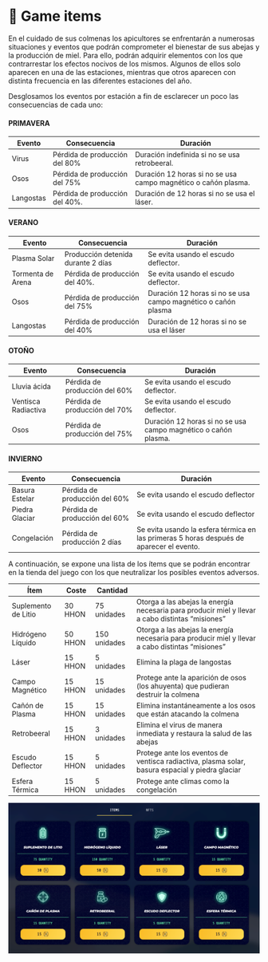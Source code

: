 # 🍯 Game items

En el cuidado de sus colmenas los apicultores se enfrentarán a numerosas situaciones y eventos que podrán comprometer el bienestar de sus abejas y la producción de miel. Para ello, podrán adquirir elementos con los que contrarrestar los efectos nocivos de los mismos. Algunos de ellos solo aparecen en una de las estaciones, mientras que otros aparecen con distinta frecuencia en las diferentes estaciones del año.

Desglosamos los eventos por estación a fin de esclarecer un poco las consecuencias de cada uno:

#### PRIMAVERA&#x20;

| Evento    | Consecuencia                   | Duración                                                       |
| --------- | ------------------------------ | -------------------------------------------------------------- |
| Virus     | Pérdida de producción del 80%  | Duración indefinida si no se usa retrobeeral.                  |
| Osos      | Pérdida de producción del 75%  | Duración 12 horas si no se usa campo magnético o cañón plasma. |
| Langostas | Pérdida de producción del 40%. | Duración de 12 horas si no se usa el láser.                    |

#### VERANO

| Evento            | Consecuencia                       | Duración                                                      |
| ----------------- | ---------------------------------- | ------------------------------------------------------------- |
| Plasma Solar      | Producción detenida durante 2 días | Se evita usando el escudo deflector.                          |
| Tormenta de Arena | Pérdida de producción del 40%.     | Se evita usando el escudo deflector.                          |
| Osos              | Pérdida de producción del 75%      | Duración 12 horas si no se usa campo magnético o cañón plasma |
| Langostas         | Pérdida de producción del 40%      | Duración de 12 horas si no se usa el láser                    |

#### OTOÑO&#x20;

| Evento              | Consecuencia                  | Duración                                                       |
| ------------------- | ----------------------------- | -------------------------------------------------------------- |
| Lluvia ácida        | Pérdida de producción del 60% | Se evita usando el escudo deflector.                           |
| Ventisca Radiactiva | Pérdida de producción del 70% | Se evita usando el escudo deflector.                           |
| Osos                | Pérdida de producción del 75% | Duración 12 horas si no se usa campo magnético o cañón plasma. |

#### INVIERNO

| Evento         | Consecuencia                  | Duración                                                                                 |
| -------------- | ----------------------------- | ---------------------------------------------------------------------------------------- |
| Basura Estelar | Pérdida de producción del 60% | Se evita usando el escudo deflector                                                      |
| Piedra Glaciar | Pérdida de producción del 60% | Se evita usando el escudo deflector                                                      |
| Congelación    | Pérdida de producción 2 días  | Se evita usando la esfera térmica en las primeras 5 horas después de aparecer el evento. |



A continuación, se expone una lista de los ítems que se podrán encontrar en la tienda del juego con los que neutralizar los posibles eventos adversos.&#x20;

| Ítem                | Coste   | Cantidad     |                                                                                                  |
| ------------------- | ------- | ------------ | ------------------------------------------------------------------------------------------------ |
| Suplemento de Litio | 30 HHON | 75 unidades  | Otorga a las abejas la energía necesaria para producir miel y llevar a cabo distintas “misiones” |
| Hidrógeno Líquido   | 50 HHON | 150 unidades | Otorga a las abejas la energía necesaria para producir miel y llevar a cabo distintas “misiones” |
| Láser               | 15 HHON | 5 unidades   | Elimina la plaga de langostas                                                                    |
| Campo Magnético     | 15 HHON | 15 unidades  | Protege ante la aparición de osos (los ahuyenta) que pudieran destruir la colmena                |
| Cañón de Plasma     | 15 HHON | 15 unidades  | Elimina instantáneamente a los osos que están atacando la colmena                                |
| Retrobeeral         | 15 HHON | 3 unidades   | Elimina el virus de manera inmediata y restaura la salud de las abejas                           |
| Escudo Deflector    | 15 HHON | 5 unidades   | Protege ante los eventos de ventisca radiactiva, plasma solar, basura espacial y piedra glaciar  |
| Esfera Térmica      | 15 HHON | 5 unidades   | Protege ante climas como la congelación                                                          |

![](<../../.gitbook/assets/image (32).png>)
